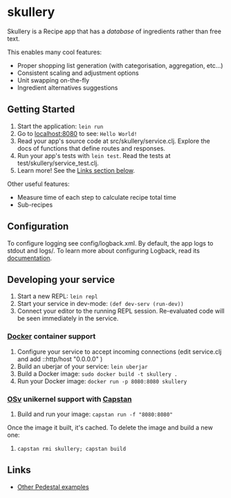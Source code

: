 # skullery

Skullery is a Recipe app that has a *database* of ingredients rather than free text.

This enables many cool features:

- Proper shopping list generation (with categorisation, aggregation, etc…)
- Consistent scaling and adjustment options
- Unit swapping on-the-fly
- Ingredient alternatives suggestions

## Getting Started

1. Start the application: `lein run`
2. Go to [localhost:8080](http://localhost:8080/) to see: `Hello World!`
3. Read your app's source code at src/skullery/service.clj. Explore the docs of functions
   that define routes and responses.
4. Run your app's tests with `lein test`. Read the tests at test/skullery/service_test.clj.
5. Learn more! See the [Links section below](#links).


Other useful features:

- Measure time of each step to calculate recipe total time
- Sub-recipes


## Configuration

To configure logging see config/logback.xml. By default, the app logs to stdout and logs/.
To learn more about configuring Logback, read its [documentation](http://logback.qos.ch/documentation.html).


## Developing your service

1. Start a new REPL: `lein repl`
2. Start your service in dev-mode: `(def dev-serv (run-dev))`
3. Connect your editor to the running REPL session.
   Re-evaluated code will be seen immediately in the service.

### [Docker](https://www.docker.com/) container support

1. Configure your service to accept incoming connections (edit service.clj and add  ::http/host "0.0.0.0" )
2. Build an uberjar of your service: `lein uberjar`
3. Build a Docker image: `sudo docker build -t skullery .`
4. Run your Docker image: `docker run -p 8080:8080 skullery`

### [OSv](http://osv.io/) unikernel support with [Capstan](http://osv.io/capstan/)

1. Build and run your image: `capstan run -f "8080:8080"`

Once the image it built, it's cached.  To delete the image and build a new one:

1. `capstan rmi skullery; capstan build`


## Links
* [Other Pedestal examples](http://pedestal.io/samples)
